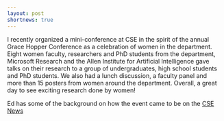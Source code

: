 ```yaml
---
layout: post
shortnews: true
---
```


I recently organized a mini-conference at CSE in the spirit of the
annual Grace Hopper Conference as a celebration of women in the
department. Eight women faculty, researchers and PhD students from the
department, Microsoft Research and the Allen Institute for Artificial
Intelligence gave talks on their research to a group of
undergraduates, high school students and PhD students. We also had a
lunch discussion, a faculty panel and more than 15 posters from women
around the department. Overall, a great day to see exciting research
done by women!

Ed has some of the background on how the event came to be on the
[CSE News](https://news.cs.washington.edu/2015/05/09/uw-cse-ghc/)
